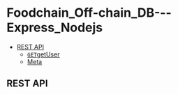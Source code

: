 # Foodchain_Off-chain_DB---Express_Nodejs

- [REST API](#rest-api)
    - [`GET`getUser](#preamble)
    - [Meta](#meta)


## REST API

